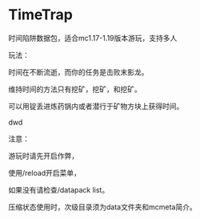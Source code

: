 # TimeTrap
时间陷阱数据包，适合mc1.17-1.19版本游玩，支持多人

玩法：

时间在不断流逝，而你的任务是击败末影龙。

维持时间的方法只有挖矿，挖矿，和挖矿。

可以用锭丢进炼药锅内或者潜行于矿物方块上获得时间。

dwd

注意：

游玩时请先开启作弊，

使用/reload开启菜单，

如果没有请检查/datapack list。

压缩状态使用时，次级目录须为data文件夹和mcmeta简介。

